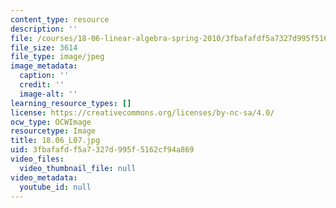 ```yaml
---
content_type: resource
description: ''
file: /courses/18-06-linear-algebra-spring-2010/3fbafafdf5a7327d995f5162cf94a869_18.06_L07.jpg
file_size: 3614
file_type: image/jpeg
image_metadata:
  caption: ''
  credit: ''
  image-alt: ''
learning_resource_types: []
license: https://creativecommons.org/licenses/by-nc-sa/4.0/
ocw_type: OCWImage
resourcetype: Image
title: 18.06_L07.jpg
uid: 3fbafafd-f5a7-327d-995f-5162cf94a869
video_files:
  video_thumbnail_file: null
video_metadata:
  youtube_id: null
---
```

